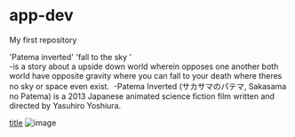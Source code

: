# app-dev
My first repository

'Patema inverted' 'fall to the sky '   
-is a story about a upside down world wherein opposes one another both world have opposite gravity where you can fall to your death where theres no sky or space even exist.  
-Patema Inverted (サカサマのパテマ, Sakasama no Patema) is a 2013 Japanese animated science fiction film written and directed by Yasuhiro Yoshiura.

[title](https://www.youtube.com/watch?v=Aa7sa-Zd-3E)
![image](https://github.com/user-attachments/assets/a8c57469-3bb8-4882-a606-6f5b98837923)

